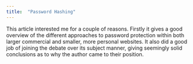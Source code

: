 ```yaml
---
title:  "Password Hashing"
---
```

<p class="article_para"> 
This article interested me for a couple of reasons.  Firstly it gives a good overview of the different approaches to password protection within both larger commercial and smaller, more personal websites.  It also did a good job of joining the debate over its subject manner, giving seemingly solid conclusions as to why the author came to their position.
</p>

<a href="https://nakedsecurity.sophos.com/2013/11/20/serious-security-how-to-store-your-users-passwords-safely/" target="_blank">